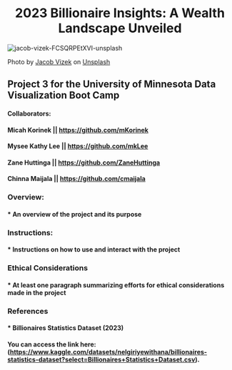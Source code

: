 # <div align="center"> 2023 Billionaire Insights: A Wealth Landscape Unveiled </div>

![jacob-vizek-FCSQRPEtXVI-unsplash](https://github.com/user-attachments/assets/cd3d4044-9105-47fe-94b6-8a0e296b4f3d)

Photo by <a href="https://unsplash.com/@jakevizek?utm_content=creditCopyText&utm_medium=referral&utm_source=unsplash">Jacob Vizek</a> on <a href="https://unsplash.com/photos/white-porsche-911-parked-in-front-of-building-FCSQRPEtXVI?utm_content=creditCopyText&utm_medium=referral&utm_source=unsplash">Unsplash</a>
  
## Project 3 for the University of Minnesota Data Visualization Boot Camp

#### Collaborators: 
#### Micah Korinek || https://github.com/mKorinek
#### Mysee Kathy Lee || https://github.com/mkLee
#### Zane Huttinga || https://github.com/ZaneHuttinga
#### Chinna Maijala || https://github.com/cmaijala

### Overview: 

####  * An overview of the project and its purpose  

### Instructions:

####  * Instructions on how to use and interact with the project


### Ethical Considerations

####  * At least one paragraph summarizing efforts for ethical considerations made in the project

### References 

####  * Billionaires Statistics Dataset (2023)

#### You can access the link here: (https://www.kaggle.com/datasets/nelgiriyewithana/billionaires-statistics-dataset?select=Billionaires+Statistics+Dataset.csv).


